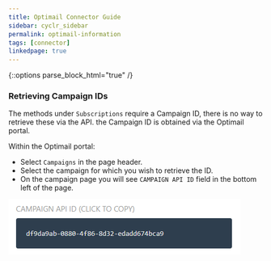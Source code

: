 ```yaml
---
title: Optimail Connector Guide
sidebar: cyclr_sidebar
permalink: optimail-information
tags: [connector]
linkedpage: true
---
```

{::options parse_block_html="true" /}
<section class="card">

### Retrieving Campaign IDs

The methods under `Subscriptions` require a Campaign ID, there is no way to retrieve these via the API. the Campaign ID is obtained via the Optimail portal. 

Within the Optimail portal:
  * Select `Campaigns` in the page header.
  * Select the campaign for which you wish to retrieve the ID.
  * On the campaign page you will see `CAMPAIGN API ID` field in the bottom left of the page.
  
![](./images/optimail_campaign_id.png)
</section>
